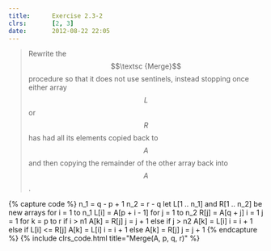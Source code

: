```yaml
---
title:      Exercise 2.3-2
clrs:       [2, 3]
date:       2012-08-22 22:05
---
```


> Rewrite the $$\textsc {Merge}$$ procedure so that it does not use sentinels, instead stopping once either array $$L$$ or $$R$$ has had all its elements copied back to $$A$$ and then copying the remainder of the other array back into $$A$$.

{% capture code %}
n_1 = q - p + 1
n_2 = r - q
let L[1 .. n_1] and R[1 .. n_2] be new arrays
for i = 1 to n_1
    L[i] = A[p + i - 1]
for j = 1 to n_2
    R[j] = A[q + j]
i = 1
j = 1
for k = p to r
    if i > n1
        A[k] = R[j]
        j = j + 1
    else if j > n2
        A[k] = L[i]
        i = i + 1
    else if L[i] <= R[j]
        A[k] = L[i]
        i = i + 1
    else
        A[k] = R[j]
        j = j + 1
{% endcapture %}
{% include clrs_code.html title="Merge(A, p, q, r)" %}
